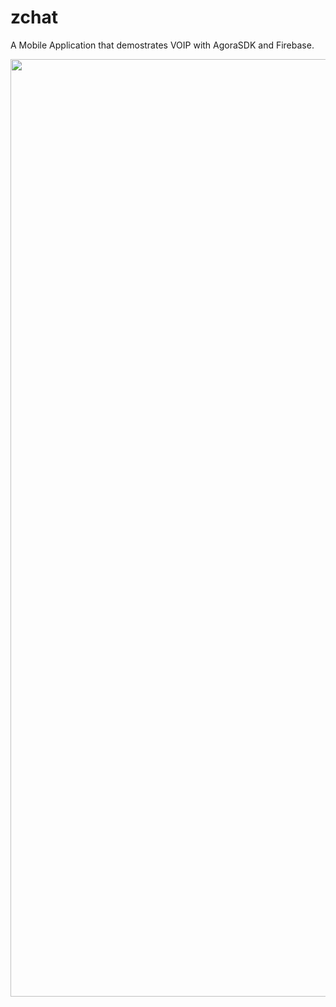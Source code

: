 # zchat

A Mobile Application that demostrates VOIP with AgoraSDK and Firebase.

<p float="left">
  <img src="https://raw.githubusercontent.com/Zfinix/zchat/master/screenshot/1.png" width="1500" />

